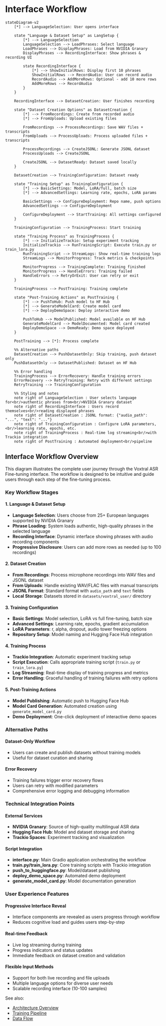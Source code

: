 # Interface Workflow

```mermaid
stateDiagram-v2
    [*] --> LanguageSelection: User opens interface

    state "Language & Dataset Setup" as LangSetup {
        [*] --> LanguageSelection
        LanguageSelection --> LoadPhrases: Select language
        LoadPhrases --> DisplayPhrases: Load from NVIDIA Granary
        DisplayPhrases --> RecordingInterface: Show phrases & recording UI

        state RecordingInterface {
            [*] --> ShowInitialRows: Display first 10 phrases
            ShowInitialRows --> RecordAudio: User can record audio
            RecordAudio --> AddMoreRows: Optional - add 10 more rows
            AddMoreRows --> RecordAudio
        }
    }

    RecordingInterface --> DatasetCreation: User finishes recording

    state "Dataset Creation Options" as DatasetCreation {
        [*] --> FromRecordings: Create from recorded audio
        [*] --> FromUploads: Upload existing files

        FromRecordings --> ProcessRecordings: Save WAV files + transcripts
        FromUploads --> ProcessUploads: Process uploaded files + transcripts

        ProcessRecordings --> CreateJSONL: Generate JSONL dataset
        ProcessUploads --> CreateJSONL

        CreateJSONL --> DatasetReady: Dataset saved locally
    }

    DatasetCreation --> TrainingConfiguration: Dataset ready

    state "Training Setup" as TrainingConfiguration {
        [*] --> BasicSettings: Model, LoRA/full, batch size
        [*] --> AdvancedSettings: Learning rate, epochs, LoRA params

        BasicSettings --> ConfigureDeployment: Repo name, push options
        AdvancedSettings --> ConfigureDeployment

        ConfigureDeployment --> StartTraining: All settings configured
    }

    TrainingConfiguration --> TrainingProcess: Start training

    state "Training Process" as TrainingProcess {
        [*] --> InitializeTrackio: Setup experiment tracking
        InitializeTrackio --> RunTrainingScript: Execute train.py or train_lora.py
        RunTrainingScript --> StreamLogs: Show real-time training logs
        StreamLogs --> MonitorProgress: Track metrics & checkpoints

        MonitorProgress --> TrainingComplete: Training finished
        MonitorProgress --> HandleErrors: Training failed
        HandleErrors --> RetryOrExit: User can retry or exit
    }

    TrainingProcess --> PostTraining: Training complete

    state "Post-Training Actions" as PostTraining {
        [*] --> PushToHub: Push model to HF Hub
        [*] --> GenerateModelCard: Create model card
        [*] --> DeployDemoSpace: Deploy interactive demo

        PushToHub --> ModelPublished: Model available on HF Hub
        GenerateModelCard --> ModelDocumented: Model card created
        DeployDemoSpace --> DemoReady: Demo space deployed
    }

    PostTraining --> [*]: Process complete

    %% Alternative paths
    DatasetCreation --> PushDatasetOnly: Skip training, push dataset only
    PushDatasetOnly --> DatasetPublished: Dataset on HF Hub

    %% Error handling
    TrainingProcess --> ErrorRecovery: Handle training errors
    ErrorRecovery --> RetryTraining: Retry with different settings
    RetryTraining --> TrainingConfiguration

    %% Styling and notes
    note right of LanguageSelection : User selects language for<br/>authentic phrases from<br/>NVIDIA Granary dataset
    note right of RecordingInterface : Users record themselves<br/>reading displayed phrases
    note right of DatasetCreation : JSONL format: {"audio_path": "...", "text": "..."}
    note right of TrainingConfiguration : Configure LoRA parameters,<br/>learning rate, epochs, etc.
    note right of TrainingProcess : Real-time log streaming<br/>with Trackio integration
    note right of PostTraining : Automated deployment<br/>pipeline
```

## Interface Workflow Overview

This diagram illustrates the complete user journey through the Voxtral ASR Fine-tuning interface. The workflow is designed to be intuitive and guide users through each step of the fine-tuning process.

### Key Workflow Stages

#### 1. Language & Dataset Setup
- **Language Selection**: Users choose from 25+ European languages supported by NVIDIA Granary
- **Phrase Loading**: System loads authentic, high-quality phrases in the selected language
- **Recording Interface**: Dynamic interface showing phrases with audio recording components
- **Progressive Disclosure**: Users can add more rows as needed (up to 100 recordings)

#### 2. Dataset Creation
- **From Recordings**: Process microphone recordings into WAV files and JSONL dataset
- **From Uploads**: Handle existing WAV/FLAC files with manual transcripts
- **JSONL Format**: Standard format with `audio_path` and `text` fields
- **Local Storage**: Datasets stored in `datasets/voxtral_user/` directory

#### 3. Training Configuration
- **Basic Settings**: Model selection, LoRA vs full fine-tuning, batch size
- **Advanced Settings**: Learning rate, epochs, gradient accumulation
- **LoRA Parameters**: r, alpha, dropout, audio tower freezing options
- **Repository Setup**: Model naming and Hugging Face Hub integration

#### 4. Training Process
- **Trackio Integration**: Automatic experiment tracking setup
- **Script Execution**: Calls appropriate training script (`train.py` or `train_lora.py`)
- **Log Streaming**: Real-time display of training progress and metrics
- **Error Handling**: Graceful handling of training failures with retry options

#### 5. Post-Training Actions
- **Model Publishing**: Automatic push to Hugging Face Hub
- **Model Card Generation**: Automated creation using `generate_model_card.py`
- **Demo Deployment**: One-click deployment of interactive demo spaces

### Alternative Paths

#### Dataset-Only Workflow
- Users can create and publish datasets without training models
- Useful for dataset curation and sharing

#### Error Recovery
- Training failures trigger error recovery flows
- Users can retry with modified parameters
- Comprehensive error logging and debugging information

### Technical Integration Points

#### External Services
- **NVIDIA Granary**: Source of high-quality multilingual ASR data
- **Hugging Face Hub**: Model and dataset storage and sharing
- **Trackio Spaces**: Experiment tracking and visualization

#### Script Integration
- **interface.py**: Main Gradio application orchestrating the workflow
- **train.py/train_lora.py**: Core training scripts with Trackio integration
- **push_to_huggingface.py**: Model/dataset publishing
- **deploy_demo_space.py**: Automated demo deployment
- **generate_model_card.py**: Model documentation generation

### User Experience Features

#### Progressive Interface Reveal
- Interface components are revealed as users progress through workflow
- Reduces cognitive load and guides users step-by-step

#### Real-time Feedback
- Live log streaming during training
- Progress indicators and status updates
- Immediate feedback on dataset creation and validation

#### Flexible Input Methods
- Support for both live recording and file uploads
- Multiple language options for diverse user needs
- Scalable recording interface (10-100 samples)

See also:
- [Architecture Overview](architecture.md)
- [Training Pipeline](training-pipeline.md)
- [Data Flow](data-flow.md)

